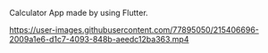 Calculator App made by using Flutter.

https://user-images.githubusercontent.com/77895050/215406696-2009a1e6-d1c7-4093-848b-aeedc12ba363.mp4
